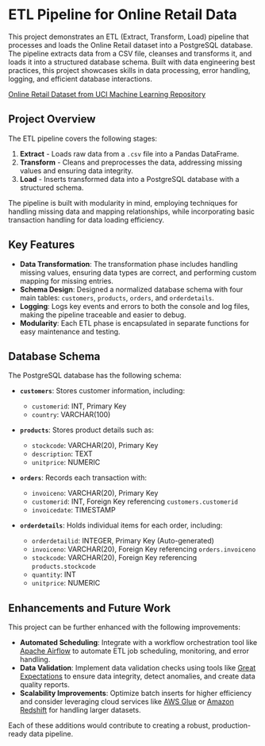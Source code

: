# ETL Pipeline for Online Retail Data

This project demonstrates an ETL (Extract, Transform, Load) pipeline that processes and loads the Online Retail dataset into a PostgreSQL database. The pipeline extracts data from a CSV file, cleanses and transforms it, and loads it into a structured database schema. Built with data engineering best practices, this project showcases skills in data processing, error handling, logging, and efficient database interactions.

[Online Retail Dataset from UCI Machine Learning Repository](https://archive.ics.uci.edu/dataset/352/online+retail)

## Project Overview

The ETL pipeline covers the following stages:
1. **Extract** - Loads raw data from a `.csv` file into a Pandas DataFrame.
2. **Transform** - Cleans and preprocesses the data, addressing missing values and ensuring data integrity.
3. **Load** - Inserts transformed data into a PostgreSQL database with a structured schema.

The pipeline is built with modularity in mind, employing techniques for handling missing data and mapping relationships, while incorporating basic transaction handling for data loading efficiency.

## Key Features

- **Data Transformation**: The transformation phase includes handling missing values, ensuring data types are correct, and performing custom mapping for missing entries.
- **Schema Design**: Designed a normalized database schema with four main tables: `customers`, `products`, `orders`, and `orderdetails`.
- **Logging**: Logs key events and errors to both the console and log files, making the pipeline traceable and easier to debug.
- **Modularity**: Each ETL phase is encapsulated in separate functions for easy maintenance and testing.

## Database Schema

The PostgreSQL database has the following schema:

- **`customers`**: Stores customer information, including:
  - `customerid`: INT, Primary Key
  - `country`: VARCHAR(100)

- **`products`**: Stores product details such as:
  - `stockcode`: VARCHAR(20), Primary Key
  - `description`: TEXT
  - `unitprice`: NUMERIC

- **`orders`**: Records each transaction with:
  - `invoiceno`: VARCHAR(20), Primary Key
  - `customerid`: INT, Foreign Key referencing `customers.customerid`
  - `invoicedate`: TIMESTAMP

- **`orderdetails`**: Holds individual items for each order, including:
  - `orderdetailid`: INTEGER, Primary Key (Auto-generated)
  - `invoiceno`: VARCHAR(20), Foreign Key referencing `orders.invoiceno`
  - `stockcode`: VARCHAR(20), Foreign Key referencing `products.stockcode`
  - `quantity`: INT
  - `unitprice`: NUMERIC

## Enhancements and Future Work

This project can be further enhanced with the following improvements:

- **Automated Scheduling**: Integrate with a workflow orchestration tool like [Apache Airflow](https://airflow.apache.org/) to automate ETL job scheduling, monitoring, and error handling.
- **Data Validation**: Implement data validation checks using tools like [Great Expectations](https://greatexpectations.io/) to ensure data integrity, detect anomalies, and create data quality reports.
- **Scalability Improvements**: Optimize batch inserts for higher efficiency and consider leveraging cloud services like [AWS Glue](https://aws.amazon.com/glue/) or [Amazon Redshift](https://aws.amazon.com/redshift/) for handling larger datasets.

Each of these additions would contribute to creating a robust, production-ready data pipeline.
